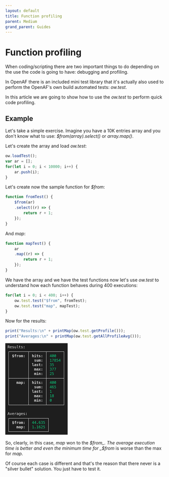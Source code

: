 ```yaml
---
layout: default
title: Function profiling
parent: Medium
grand_parent: Guides
---
```


# Function profiling

When coding/scripting there are two important things to do depending on the use the code is going to have: debugging and profiling.

In OpenAF there is an included mini test library that it's actually also used to perform the OpenAF's own build automated tests: _ow.test_.

In this article we are going to show how to use the _ow.test_ to perform quick code profiling.

## Example

Let's take a simple exercise. Imagine you have a 10K entries array and you don't know what to use: _$from(array).select()_ or _array.map()_. 

Let's create the array and load _ow.test_:

````javascript
ow.loadTest();
var ar = [];
for(let i = 0; i < 10000; i++) {
    ar.push(i);
}
````

Let's create now the sample function for _$from_:

````javascript
function fromTest() {
    $from(ar)
    .select((r) => {
        return r + 1;
    });
}
````

And _map_:

````javascript
function mapTest() {
    ar
    .map((r) => {
        return r + 1;
    });
}
````

We have the array and we have the test functions now let's use _ow.test_ to understand how each function behaves during 400 executions:

````javascript
for(let i = 0; i < 400; i++) {
    ow.test.test("$from", fromTest);
    ow.test.test("map", mapTest);
}
````

Now for the results:

````javascript
print("Results:\n" + printMap(ow.test.getProfile()));
print("Averages:\n" + printMap(ow.test.getAllProfileAvg()));
````

![Profile test resutls](profile-test-results.png)

So, clearly, in this case, _map_ won to the _$from_. The average execution time is better and even the minimum time for _$from_ is worse than the max for _map_.

Of course each case is different and that's the reason that there never is a "silver bullet" solution. You just have to test it.